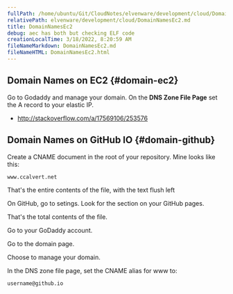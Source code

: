 ```yaml
---
fullPath: /home/ubuntu/Git/CloudNotes/elvenware/development/cloud/DomainNamesEc2.md
relativePath: elvenware/development/cloud/DomainNamesEc2.md
title: DomainNamesEc2
debug: aec has both but checking ELF code
creationLocalTime: 3/18/2022, 8:20:59 AM
fileNameMarkdown: DomainNamesEc2.md
fileNameHTML: DomainNamesEc2.html
---
```


<!-- toc -->
<!-- tocstop -->

## Domain Names on EC2 {#domain-ec2}

Go to Godaddy and manage your domain. On the **DNS Zone File Page**
set the A record to your elastic IP.

- <http://stackoverflow.com/a/17569106/253576>
## Domain Names on GitHub IO {#domain-github}


Create a CNAME document in the root of your repository. Mine looks like this:

    www.ccalvert.net
    
That's the entire contents of the file, with the text flush left
    
On GitHub, go to setings. Look for the section on your GitHub pages.    

That's the total contents of the file.

Go to your GoDaddy account. 

Go to the domain page.

Choose to manage your domain.

In the DNS zone file page, set the CNAME alias for www to:

    username@github.io

